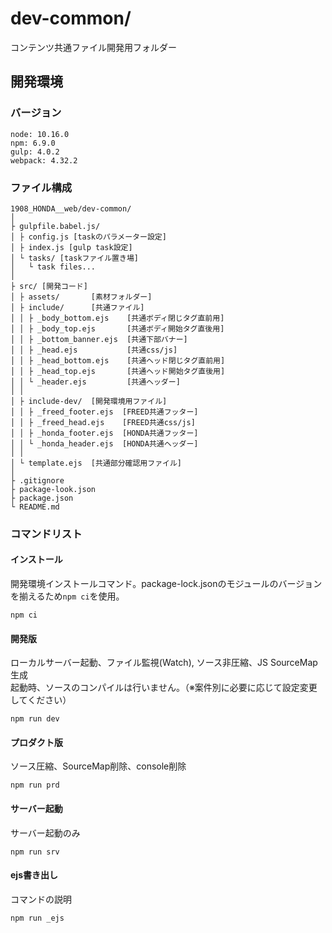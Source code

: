 # dev-common/
コンテンツ共通ファイル開発用フォルダー


## 開発環境

### バージョン
```
node: 10.16.0
npm: 6.9.0
gulp: 4.0.2
webpack: 4.32.2
```

### ファイル構成
```
1908_HONDA__web/dev-common/
│
├ gulpfile.babel.js/
│ ├ config.js [taskのパラメーター設定]
│ ├ index.js [gulp task設定]
│ └ tasks/ [taskファイル置き場]
│   └ task files...
│
├ src/ [開発コード]
│ ├ assets/       [素材フォルダー]
│ ├ include/      [共通ファイル]
│ │ ├ _body_bottom.ejs    [共通ボディ閉じタグ直前用]
│ │ ├ _body_top.ejs       [共通ボディ開始タグ直後用]
│ │ ├ _bottom_banner.ejs  [共通下部バナー]
│ │ ├ _head.ejs           [共通css/js]
│ │ ├ _head_bottom.ejs    [共通ヘッド閉じタグ直前用]
│ │ ├ _head_top.ejs       [共通ヘッド開始タグ直後用]
│ │ └ _header.ejs         [共通ヘッダー]
│ │
│ ├ include-dev/  [開発環境用ファイル]
│ │ ├ _freed_footer.ejs  [FREED共通フッター]
│ │ ├ _freed_head.ejs    [FREED共通css/js]
│ │ ├ _honda_footer.ejs  [HONDA共通フッター]
│ │ └ _honda_header.ejs  [HONDA共通ヘッダー]
│ │
│ └ template.ejs  [共通部分確認用ファイル]
│
├ .gitignore
├ package-look.json
├ package.json
└ README.md
```

### コマンドリスト
#### インストール
開発環境インストールコマンド。package-lock.jsonのモジュールのバージョンを揃えるため`npm ci`を使用。
```
npm ci
```

#### 開発版
ローカルサーバー起動、ファイル監視(Watch), ソース非圧縮、JS SourceMap生成<br>
起動時、ソースのコンパイルは行いません。（※案件別に必要に応じて設定変更してください）
```
npm run dev
```

#### プロダクト版
ソース圧縮、SourceMap削除、console削除
```
npm run prd
```

#### サーバー起動
サーバー起動のみ
```
npm run srv
```

#### ejs書き出し
コマンドの説明
```
npm run _ejs
```
